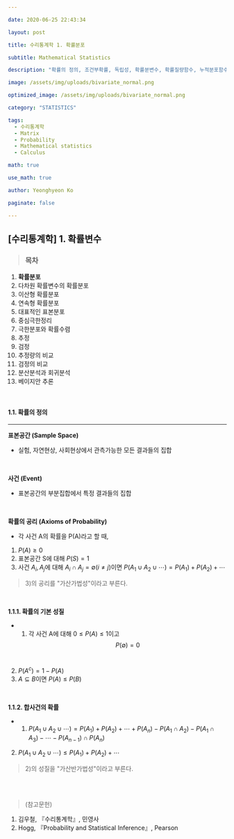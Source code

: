```yaml
---

date: 2020-06-25 22:43:34

layout: post

title: 수리통계학 1. 확률분포

subtitle: Mathematical Statistics

description: "확률의 정의, 조건부확률, 독립성, 확률분변수, 확률질량함수, 누적분포함수, 적률생성함수"

image: /assets/img/uploads/bivariate_normal.png

optimized_image: /assets/img/uploads/bivariate_normal.png

category: "STATISTICS"

tags:
  - 수리통계학
  - Matrix
  - Probability
  - Mathematical statistics
  - Calculus

math: true

use_math: true

author: Yeonghyeon Ko

paginate: false

---
```


## [수리통계학] 1. 확률변수

>### 목차
1. **확률분포**
2. 다차원 확률변수의 확률분포
3. 이산형 확률분포
4. 연속형 확률분포
5. 대표적인 표본분포
6. 중심극한정리
7. 극한분포와 확률수렴
8. 추정
9. 검정
10. 추정량의 비교
11. 검정의 비교
12. 분산분석과 회귀분석
13. 베이지안 추론


<br>

#### 1.1. 확률의 정의
___
**표본공간 (Sample Space)**
- 실험, 자연현상, 사회현상에서 관측가능한 모든 결과들의 집합

<br>

**사건 (Event)**
- 표본공간의 부분집합에서 특정 결과들의 집합

<br>


**확률의 공리 (Axioms of Probability)**
- 각 사건 A의 확률을 P(A)라고 할 때, <br>
1) $P(A)\geq0$ <br>
2) 표본공간 S에 대해 $P(S)=1$ <br>
3) 사건 $A_i, A_j$에 대해 $A_i\cap A_j=\emptyset (i\neq j)$이면 $P(A_1\cup A_2 \cup \cdots)=P(A_1)+P(A_2)+\cdots$
> 3)의 공리를 "가산가법성"이라고 부른다.


<br>

**1.1.1. 확률의 기본 성질**
- 1) 각 사건 A에 대해 $0 \leq P(A) \leq1$이고 $$P(\emptyset)=0$$ <br>
2) $P(A^c) = 1-P(A)$ <br>
3) $A \subseteq B$이면 $P(A)\leq P(B)$

<br>

**1.1.2. 합사건의 확률**
- 1) $P(A_1\cup A_2 \cup \cdots) = P(A_1) + P(A_2) + \cdots + P(A_n)- P(A_1 \cap A_2) - P(A_1 \cap A_3) - \cdots - P(A_{n-1}) \cap P(A_n)$  <br>
2) $P(A_1 \cup A_2 \cup \cdots) \leq P(A_1) + P(A_2) + \cdots$ <br>
> 2)의 성질을 "가산반가법성"이라고 부른다.






<br>
<br>

>(참고문헌)
 1. 김우철, 『수리통계학』, 민영사
 2. Hogg, 『Probability and Statistical Inference』, Pearson
